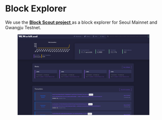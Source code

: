 # Block Explorer

We use the [**Block Scout project** ](https://github.com/blockscout/blockscout)as a block explorer for Seoul Mainnet and Gwangju Testnet.

<figure><img src="../.gitbook/assets/image.png" alt=""><figcaption></figcaption></figure>
